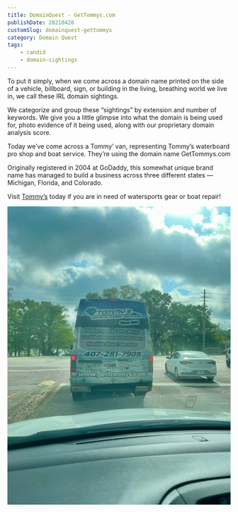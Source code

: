 ```yaml
---
title: DomainQuest - GetTommys.com
publishDate: 20210428
customSlug: domainquest-gettommys
category: Domain Quest
tags:
    - candid
    - domain-sightings
---
```


To put it simply, when we come across a domain name printed on the side of a vehicle, billboard, sign, or building in the living, breathing world we live in, we call these IRL domain sightings.

We categorize and group these “sightings” by extension and number of keywords. We give you a little glimpse into what the domain is being used for, photo evidence of it being used, along with our proprietary domain analysis score.

Today we’ve come across a Tommy’ van, representing Tommy’s waterboard pro shop and boat service. They’re using the domain name GetTommys.com

Originally registered in 2004 at GoDaddy, this somewhat unique brand name has managed to build a business across three different states — Michigan, Florida, and Colorado.

Visit [Tommy’s](https://gettommys.com/) today if you are in need of watersports gear or boat repair!

![](assets/tommys-watersports-shop.jpeg)
